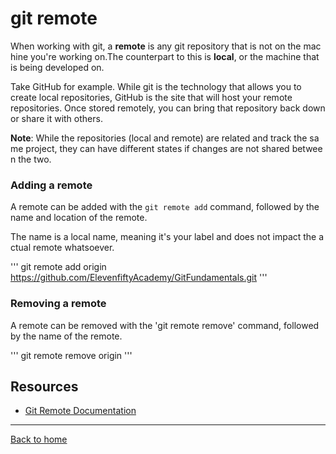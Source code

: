 # git remote

When working with git, a **remote** is any git repository that is not on the machine you're working on.The counterpart to this is **local**, or the machine that is being developed on.

Take GitHub for example. While git is the technology that allows you to create local repositories, GitHub is the site that will host your remote repositories. Once stored remotely, you can bring that repository back down or share it with others.

**Note**: While the repositories (local and remote) are related and track the same project, they can have different states if changes are not shared between the two.

### Adding a remote

A remote can be added with the `git remote add` command, followed by the name and location of the remote.

The name is a local name, meaning it's your label and does not impact the actual remote whatsoever.

'''
git remote add origin https://github.com/ElevenfiftyAcademy/GitFundamentals.git
'''

### Removing a remote

A remote can be removed with the 'git remote remove' command, followed by the name of the remote.

'''
git remote remove origin
'''

## Resources

- [Git Remote Documentation](https://git-scm.com/docs/git-remote)

---

[Back to home](../README.md)

